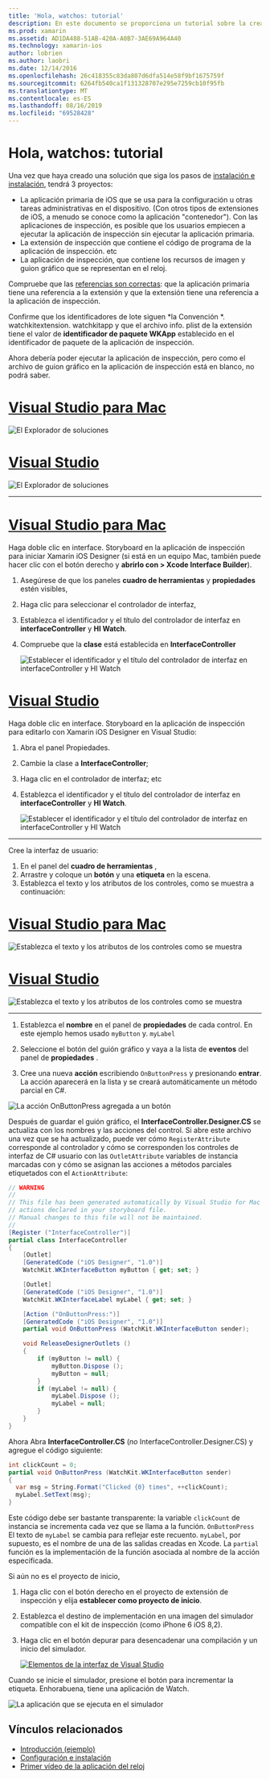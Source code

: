 ```yaml
---
title: 'Hola, watchos: tutorial'
description: En este documento se proporciona un tutorial sobre la creación de una aplicación de watchos sencilla con Xamarin. Describe cómo trabajar en Visual Studio y Visual Studio para Mac, trabajar con guiones gráficos y responder a eventos en el código.
ms.prod: xamarin
ms.assetid: AD1DA488-51AB-420A-A0B7-3AE69A964A40
ms.technology: xamarin-ios
author: lobrien
ms.author: laobri
ms.date: 12/14/2016
ms.openlocfilehash: 26c418355c83da807d6dfa514e58f9bf1675759f
ms.sourcegitcommit: 6264fb540ca1f131328707e295e7259cb10f95fb
ms.translationtype: MT
ms.contentlocale: es-ES
ms.lasthandoff: 08/16/2019
ms.locfileid: "69528428"
---
```

# <a name="hello-watchos--walkthrough"></a>Hola, watchos: tutorial

Una vez que haya creado una solución que siga los pasos de [instalación e instalación](~/ios/watchos/get-started/installation.md), tendrá 3 proyectos:

- La aplicación primaria de iOS que se usa para la configuración u otras tareas administrativas en el dispositivo. (Con otros tipos de extensiones de iOS, a menudo se conoce como la aplicación "contenedor"). Con las aplicaciones de inspección, es posible que los usuarios empiecen a ejecutar la aplicación de inspección sin ejecutar la aplicación primaria.
- La extensión de inspección que contiene el código de programa de la aplicación de inspección. etc
- La aplicación de inspección, que contiene los recursos de imagen y guion gráfico que se representan en el reloj.

Compruebe que las [referencias son correctas](~/ios/watchos/get-started/project-references.md): que la aplicación primaria tiene una referencia a la extensión y que la extensión tiene una referencia a la aplicación de inspección.

Confirme que los identificadores de lote siguen \*la Convención \*. watchkitextension. watchkitapp y que el archivo info. plist de la extensión tiene el valor de **identificador de paquete WKApp** establecido en el identificador de paquete de la aplicación de inspección.

Ahora debería poder ejecutar la aplicación de inspección, pero como el archivo de guion gráfico en la aplicación de inspección está en blanco, no podrá saber.

# <a name="visual-studio-for-mactabmacos"></a>[Visual Studio para Mac](#tab/macos)

![](hello-watch-images/projectstructure.png "El Explorador de soluciones")

# <a name="visual-studiotabwindows"></a>[Visual Studio](#tab/windows)

![](hello-watch-images/vs-projectstructure.png "El Explorador de soluciones")

-----

# <a name="visual-studio-for-mactabmacos"></a>[Visual Studio para Mac](#tab/macos)
    
Haga doble clic en interface. Storyboard en la aplicación de inspección para iniciar Xamarin iOS Designer (si está en un equipo Mac, también puede hacer clic con el botón derecho y **abrirlo con > Xcode Interface Builder**).


1. Asegúrese de que los paneles **cuadro de herramientas** y **propiedades** estén visibles,
1. Haga clic para seleccionar el controlador de interfaz,
1. Establezca el identificador y el título del controlador de interfaz en **interfaceController** y **HI Watch**.
1. Compruebe que la **clase** está establecida en **InterfaceController**

    ![](hello-watch-images/interfacecontrollerattributes.png "Establecer el identificador y el título del controlador de interfaz en interfaceController y HI Watch")

# <a name="visual-studiotabwindows"></a>[Visual Studio](#tab/windows)

Haga doble clic en interface. Storyboard en la aplicación de inspección para editarlo con Xamarin iOS Designer en Visual Studio:

1. Abra el panel Propiedades.
1. Cambie la clase a **InterfaceController**;
1. Haga clic en el controlador de interfaz; etc
1. Establezca el identificador y el título del controlador de interfaz en **interfaceController** y **HI Watch**.

    ![](hello-watch-images/vs-interfacecontrollerattributes.png "Establecer el identificador y el título del controlador de interfaz en interfaceController y HI Watch")

-----


Cree la interfaz de usuario:

1. En el panel del **cuadro de herramientas** ,
1. Arrastre y coloque un **botón** y una **etiqueta** en la escena.
1. Establezca el texto y los atributos de los controles, como se muestra a continuación:

# <a name="visual-studio-for-mactabmacos"></a>[Visual Studio para Mac](#tab/macos)

![](hello-watch-images/draganddrop.png "Establezca el texto y los atributos de los controles como se muestra")

# <a name="visual-studiotabwindows"></a>[Visual Studio](#tab/windows)

![](hello-watch-images/vs-draganddrop.png "Establezca el texto y los atributos de los controles como se muestra")

-----

1. Establezca el **nombre** en el panel de **propiedades** de cada control. En este ejemplo hemos usado `myButton` y. `myLabel`

1. Seleccione el botón del guión gráfico y vaya a la lista de **eventos** del panel de **propiedades** .

1. Cree una nueva **acción** escribiendo `OnButtonPress` y presionando **entrar**.
  La acción aparecerá en la lista y se creará automáticamente un método parcial en C#.

![](hello-watch-images/buttonaction.png "La acción OnButtonPress agregada a un botón")

Después de guardar el guión gráfico, el **InterfaceController.Designer.CS** se actualiza con los nombres y las acciones del control. Si abre este archivo una vez que se ha actualizado, puede ver cómo `RegisterAttribute` corresponde al controlador y cómo se corresponden los controles de interfaz de C# usuario con las `OutletAttribute` variables de instancia marcadas con y cómo se asignan las acciones a métodos parciales etiquetados con el `ActionAttribute`:

```csharp
// WARNING
//
// This file has been generated automatically by Visual Studio for Mac from the outlets and
// actions declared in your storyboard file.
// Manual changes to this file will not be maintained.
//
[Register ("InterfaceController")]
partial class InterfaceController
{
    [Outlet]
    [GeneratedCode ("iOS Designer", "1.0")]
    WatchKit.WKInterfaceButton myButton { get; set; }

    [Outlet]
    [GeneratedCode ("iOS Designer", "1.0")]
    WatchKit.WKInterfaceLabel myLabel { get; set; }

    [Action ("OnButtonPress:")]
    [GeneratedCode ("iOS Designer", "1.0")]
    partial void OnButtonPress (WatchKit.WKInterfaceButton sender);

    void ReleaseDesignerOutlets ()
    {
        if (myButton != null) {
            myButton.Dispose ();
            myButton = null;
        }
        if (myLabel != null) {
            myLabel.Dispose ();
            myLabel = null;
        }
    }
}
```

Ahora Abra **InterfaceController.CS** (*no* InterfaceController.Designer.CS) y agregue el código siguiente:

```csharp
int clickCount = 0;
partial void OnButtonPress (WatchKit.WKInterfaceButton sender)
{
  var msg = String.Format("Clicked {0} times", ++clickCount);
  myLabel.SetText(msg);
}
```

Este código debe ser bastante transparente: la variable `clickCount` de instancia se incrementa cada vez que se llama a la función. `OnButtonPress` El texto de `myLabel` se cambia para reflejar este recuento. `myLabel`, por supuesto, es el nombre de una de las salidas creadas en Xcode. La `partial` función es la implementación de la función asociada al nombre de la acción especificada.

Si aún no es el proyecto de inicio,

1. Haga clic con el botón derecho en el proyecto de extensión de inspección y elija **establecer como proyecto de inicio**.

1. Establezca el destino de implementación en una imagen del simulador compatible con el kit de inspección (como iPhone 6 iOS 8,2).

1. Haga clic en el botón depurar para desencadenar una compilación y un inicio del simulador.

    [![](hello-watch-images/readytodebug-sml.png "Elementos de la interfaz de Visual Studio")](hello-watch-images/readytodebug.png#lightbox)

Cuando se inicie el simulador, presione el botón para incrementar la etiqueta.
Enhorabuena, tiene una aplicación de Watch.

![](hello-watch-images/running.png "La aplicación que se ejecuta en el simulador")


## <a name="related-links"></a>Vínculos relacionados

- [Introducción (ejemplo)](https://docs.microsoft.com/samples/xamarin/ios-samples/watchkit-gettingstarted)
- [Configuración e instalación](~/ios/watchos/get-started/installation.md)
- [Primer vídeo de la aplicación del reloj](https://blog.xamarin.com/your-first-watch-kit-app/)
